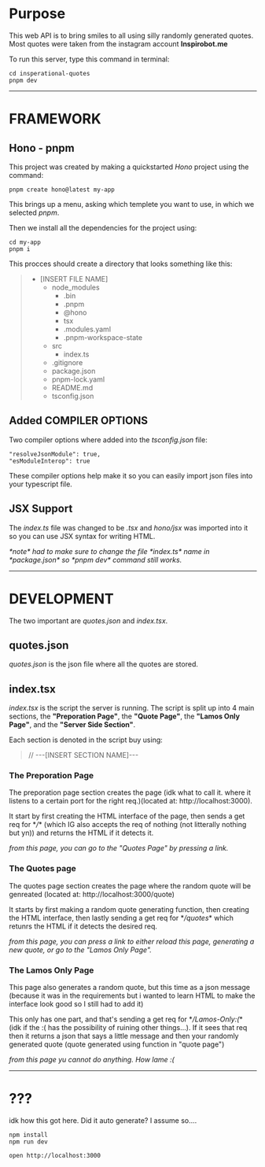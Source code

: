# Purpose

This web API is to bring smiles to all using silly randomly generated quotes. Most quotes were taken from the instagram account **Inspirobot.me**

To run this server, type this command in terminal:

```
cd insperational-quotes
pnpm dev
```



---



# FRAMEWORK

## Hono - pnpm

This project was created by making a quickstarted *Hono* project using the command:

```
pnpm create hono@latest my-app
```

This brings up a menu, asking which templete you want to use, in which we selected *pnpm*.

Then we install all the dependencies for the project using:

```
cd my-app
pnpm i
```

This procces should create a directory that looks something like this:

> - [INSERT FILE NAME]
>   - node_modules
>     - .bin
>     - .pnpm
>     - @hono
>     - tsx
>     - .modules.yaml
>     - .pnpm-workspace-state
>   - src
>     - index.ts
>   - .gitignore
>   - package.json
>   - pnpm-lock.yaml
>   - README.md
>   - tsconfig.json

## Added COMPILER OPTIONS

Two compiler options where added into the *tsconfig.json* file:

```
"resolveJsonModule": true,
"esModuleInterop": true
```

These compiler options help make it so you can easily import json files into your typescript file.

## JSX Support

The *index.ts* file was changed to be *.tsx* and *hono/jsx* was imported into it so you can use JSX syntax for writing HTML.

_\*note\* had to make sure to change the file \*index.ts\* name in \*package.json\* so \*pnpm dev\* command still works._



---


# DEVELOPMENT

The two important are *quotes.json* and *index.tsx*.

## quotes.json

*quotes.json* is the json file where all the quotes are stored.

## index.tsx

*index.tsx* is the script the server is running. The script is split up into 4 main sections, the **"Preporation Page"**, the **"Quote Page"**, the **"Lamos Only Page"**, and the **"Server Side Section"**.

Each section is denoted in the script buy using:

> // ---[INSERT SECTION NAME]---


### The Preporation Page

The preporation page section creates the page (idk what to call it. where it listens to a certain port for the right req.)(located at: http://localhost:3000).  

It start by first creating the HTML interface of the page, then sends a get req for \**/*\* (which IG also accepts the req of nothing (not litterally nothing but yn)) and returns the HTML if it detects it.

*from this page, you can go to the "Quotes Page" by pressing a link.*

### The Quotes page

The quotes page section creates the page where the random quote will be genreated (located at: http://localhost:3000/quote)

It starts by first making a random quote generating function, then creating the HTML interface, then lastly sending a get req for \**/quotes*\* which retunrs the HTML if it detects the desired req.

*from this page, you can press a link to either reload this page, generating a new quote, or go to the "Lamos Only Page".*

### The Lamos Only Page

This page also generates a random quote, but this time as a json message (because it was in the requirements but i wanted to learn HTML to make the interface look good so I still had to add it)

This only has one part, and that's sending a get req for \**/Lamos-Only:(*\* (idk if the :( has the possibility of ruining other things...). If it sees that req then it returns a json that says a little message and then your randomly generated quote (quote generated using function in "quote page")

*from this page yu cannot do anything. How lame :(*



---



# ???

idk how this got here. Did it auto generate? I assume so....

```
npm install
npm run dev
```

```
open http://localhost:3000
```
